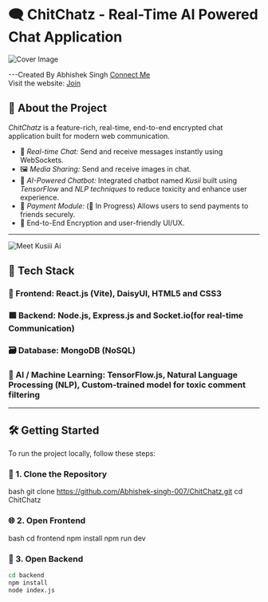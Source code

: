 # 🗨 ChitChatz - Real-Time AI Powered Chat Application

![Cover Image](https://github.com/Abhishek-singh-007/ChitChatz/blob/main/images/Screenshot%202025-07-06%20193123.png)

---Created By Abhishek Singh [Connect Me](https://my-portfolio-six-tau-59.vercel.app/) <br/>
Visit the website: [Join]( https://chitchatz-he8g.onrender.com/login)

## 📌 About the Project

*ChitChatz* is a feature-rich, real-time, end-to-end encrypted chat application built for modern web communication.

- 💬 *Real-time Chat:* Send and receive messages instantly using WebSockets.
- 🖼 *Media Sharing:* Send and receive images in chat.
- 🤖 *AI-Powered Chatbot:* Integrated chatbot named *Kusii* built using *TensorFlow* and *NLP techniques* to reduce toxicity and enhance user experience.
- 💸 *Payment Module:* (🚧 In Progress) Allows users to send payments to friends securely.
- 🔐 End-to-End Encryption and user-friendly UI/UX.

---
![Meet Kusiii Ai](https://github.com/Abhishek-singh-007/ChitChatz/blob/main/frontend/public/aaaaaaaa.png)

## 🚀 Tech Stack

### 🔷 Frontend: React.js (Vite), DaisyUI, HTML5 and CSS3

### 🟩 Backend: Node.js, Express.js and Socket.io(for real-time Communication)

### 🗃 Database: MongoDB (NoSQL)

### 🧠 AI / Machine Learning: TensorFlow.js, Natural Language Processing (NLP), Custom-trained model for toxic comment filtering

---

## 🛠 Getting Started

To run the project locally, follow these steps:

### 📁 1. Clone the Repository
bash
git clone https://github.com/Abhishek-singh-007/ChitChatz.git
cd ChitChatz

### 🌐 2. Open Frontend
bash
cd frontend
npm install
npm run dev

### 🔌 3. Open Backend
```bash
cd backend
npm install
node index.js
